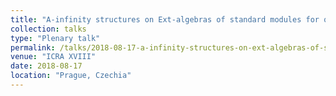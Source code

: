 ```yaml
---
title: "A-infinity structures on Ext-algebras of standard modules for quasi-hereditary algebras"
collection: talks
type: "Plenary talk"
permalink: /talks/2018-08-17-a-infinity-structures-on-ext-algebras-of-standard-modules-for-quasi-hereditary-algebras
venue: "ICRA XVIII"
date: 2018-08-17
location: "Prague, Czechia"
---
```


